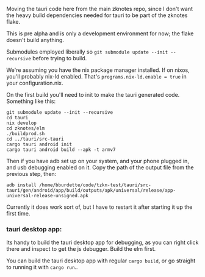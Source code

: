 Moving the tauri code here from the main zknotes repo, since I don't want the heavy build dependencies needed for tauri to be part of the zknotes flake.  

This is pre alpha and is only a development environment for now; the flake doesn't build anything.  

Submodules employed liberally so `git submodule update --init --recursive` before trying to build.

We're assuming you have the nix package manager installed.  If on nixos, you'll probably nix-ld enabled.  That's `programs.nix-ld.enable = true` in your configuration.nix.

On the first build you'll need to init to make the tauri generated code.  Something like this:

```
git submodule update --init --recursive
cd tauri
nix develop
cd zknotes/elm
./buildprod.sh
cd ../tauri/src-tauri
cargo tauri android init
cargo tauri android build --apk -t armv7
```

Then if you have adb set up on your system, and your phone plugged in, and usb debugging enabled on it.  Copy the path of the output file from the previous step, then:

```
adb install /home/bburdette/code/tzkn-test/tauri/src-tauri/gen/android/app/build/outputs/apk/universal/release/app-universal-release-unsigned.apk
```

Currently it does work sort of, but I have to restart it after starting it up the first time.  

### tauri desktop app:

Its handy to build the tauri desktop app for debugging, as you can right click there and inspect to get the js debugger.  Build the elm first.

You can build the tauri desktop app with regular `cargo build`, or go straight to running it with `cargo run`..
